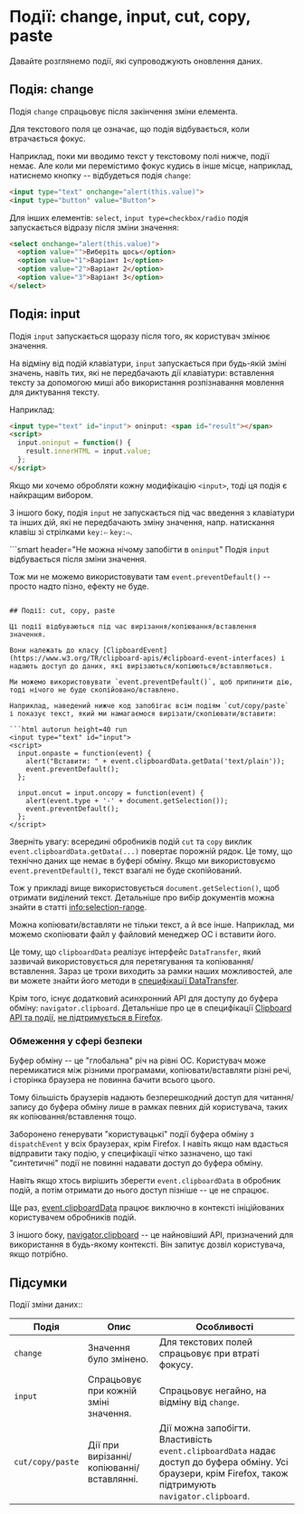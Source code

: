 # Події: change, input, cut, copy, paste

Давайте розглянемо події, які супроводжують оновлення даних.

## Подія: change

Подія `change` спрацьовує після закінчення зміни елемента.

Для текстового поля це означає, що подія відбувається, коли втрачається фокус.

Наприклад, поки ми вводимо текст у текстовому полі нижче, події немає. Але коли ми перемістимо фокус кудись в інше місце, наприклад, натиснемо кнопку -- відбудеться подія `change`:

```html autorun height=40 run
<input type="text" onchange="alert(this.value)">
<input type="button" value="Button">
```

Для інших елементів: `select`, `input type=checkbox/radio` подія запускається відразу після зміни значення:

```html autorun height=40 run
<select onchange="alert(this.value)">
  <option value="">Виберіть щось</option>
  <option value="1">Варіант 1</option>
  <option value="2">Варіант 2</option>
  <option value="3">Варіант 3</option>
</select>
```


## Подія: input

Подія `input` запускається щоразу після того, як користувач змінює значення.

На відміну від подій клавіатури, `input` запускається при будь-якій зміні значень, навіть тих, які не передбачають дії клавіатури: вставлення тексту за допомогою миші або використання розпізнавання мовлення для диктування тексту.

Наприклад:

```html autorun height=40 run
<input type="text" id="input"> oninput: <span id="result"></span>
<script>
  input.oninput = function() {
    result.innerHTML = input.value;
  };
</script>
```

Якщо ми хочемо обробляти кожну модифікацію `<input>`, тоді ця подія є найкращим вибором.

З іншого боку, подія `input` не запускається під час введення з клавіатури та інших дій, які не передбачають зміну значення, напр. натискання клавіш зі стрілками `key:⇦` `key:⇨`.

```smart header="Не можна нічому запобігти в `oninput`"
Подія `input` відбувається після зміни значення.

Тож ми не можемо використовувати там `event.preventDefault()` -- просто надто пізно, ефекту не буде.
```

## Події: cut, copy, paste

Ці події відбуваються під час вирізання/копіювання/вставлення значення.

Вони належать до класу [ClipboardEvent](https://www.w3.org/TR/clipboard-apis/#clipboard-event-interfaces) і надають доступ до даних, які вирізаються/копіюються/вставляються.

Ми можемо використовувати `event.preventDefault()`, щоб припинити дію, тоді нічого не буде скопійовано/вставлено.

Наприклад, наведений нижче код запобігає всім подіям `cut/copy/paste` і показує текст, який ми намагаємося вирізати/скопіювати/вставити:

```html autorun height=40 run
<input type="text" id="input">
<script>
  input.onpaste = function(event) {
    alert("Вставити: " + event.clipboardData.getData('text/plain'));
    event.preventDefault();
  };

  input.oncut = input.oncopy = function(event) {
    alert(event.type + '-' + document.getSelection());
    event.preventDefault();
  };
</script>
```

Зверніть увагу: всередині обробників подій `cut` та `copy` виклик `event.clipboardData.getData(...)` повертає порожній рядок. Це тому, що технічно даних ще немає в буфері обміну. Якщо ми використовуємо `event.preventDefault()`, текст взагалі не буде скопійований.

Тож у прикладі вище використовується `document.getSelection()`, щоб отримати виділений текст. Детальніше про вибір документів можна знайти в статті <info:selection-range>.

Можна копіювати/вставляти не тільки текст, а й все інше. Наприклад, ми можемо скопіювати файл у файловий менеджер ОС і вставити його.

Це тому, що `clipboardData` реалізує інтерфейс `DataTransfer`, який зазвичай використовується для перетягування та копіювання/вставлення. Зараз це трохи виходить за рамки наших можливостей, але ви можете знайти його методи в [специфікації DataTransfer](https://html.spec.whatwg.org/multipage/dnd.html#the-datatransfer-interface).

Крім того, існує додатковий асинхронний API для доступу до буфера обміну: `navigator.clipboard`. Детальніше про це в специфікації [Clipboard API та події](https://www.w3.org/TR/clipboard-apis/), [не підтримується в Firefox](https://caniuse.com/async-clipboard).

### Обмеження у сфері безпеки

Буфер обміну -- це "глобальна" річ на рівні ОС. Користувач може перемикатися між різними програмами, копіювати/вставляти різні речі, і сторінка браузера не повинна бачити всього цього.

Тому більшість браузерів надають безперешкодний доступ для читання/запису до буфера обміну лише в рамках певних дій користувача, таких як копіювання/вставлення тощо.

Заборонено генерувати "користувацькі" події буфера обміну з `dispatchEvent` у всіх браузерах, крім Firefox. І навіть якщо нам вдасться відправити таку подію, у специфікації чітко зазначено, що такі "синтетичні" події не повинні надавати доступ до буфера обміну.

Навіть якщо хтось вирішить зберегти `event.clipboardData` в обробник подій, а потім отримати до нього доступ пізніше -- це не спрацює.

Ще раз, [event.clipboardData](https://www.w3.org/TR/clipboard-apis/#clipboardevent-clipboarddata) працює виключно в контексті ініційованих користувачем обробників подій.

З іншого боку, [navigator.clipboard](https://www.w3.org/TR/clipboard-apis/#h-navigator-clipboard) -- це найновіший API, призначений для використання в будь-якому контексті. Він запитує дозвіл користувача, якщо потрібно.

## Підсумки

Події зміни даних::

| Подія | Опис | Особливості |
|---------|----------|-------------|
| `change`| Значення було змінено. | Для текстових полей спрацьовує при втраті фокусу. |
| `input` | Спрацьовує при кожній зміні значення. | Спрацьовує негайно, на відміну від `change`. |
| `cut/copy/paste` | Дії при вирізанні/копіюванні/вставлянні. | Дії можна запобігти. Властивість `event.clipboardData` надає доступ до буфера обміну. Усі браузери, крім Firefox, також підтримують `navigator.clipboard`. |
